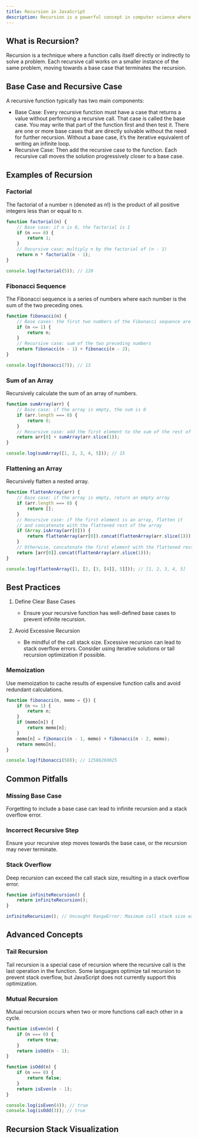 ```yaml
---
title: Recursion in JavaScript
description: Recursion is a powerful concept in computer science where a function calls itself in order to solve a problem. It is often used for tasks that can be broken down into smaller, repetitive tasks. In JavaScript, recursion can be a useful tool when working with data structures like trees and graphs, solving mathematical problems, and more.
---
```



## What is Recursion?
Recursion is a technique where a function calls itself directly or indirectly to solve a problem. Each recursive call works on a smaller instance of the same problem, moving towards a base case that terminates the recursion.

## Base Case and Recursive Case
A recursive function typically has two main components:

- Base Case: Every recursive function must have a case that returns a value without performing a recursive call. That case is called the base case. You may write that part of the function first and then test it. There are one or more base cases that are directly solvable without the need for further recursion. Without a base case, it’s the iterative equivalent of writing an infinite loop.
- Recursive Case: Then add the recursive case to the function. Each recursive call moves the solution progressively closer to a base case.



## Examples of Recursion
### Factorial
The factorial of a number n (denoted as n!) is the product of all positive integers less than or equal to n.

```js [factorial.js] copy
function factorial(n) {
    // Base case: if n is 0, the factorial is 1
    if (n === 0) {
        return 1;
    }
    // Recursive case: multiply n by the factorial of (n - 1)
    return n * factorial(n - 1);
}

console.log(factorial(5)); // 120
```


### Fibonacci Sequence
The Fibonacci sequence is a series of numbers where each number is the sum of the two preceding ones.
```js [fibonacci.js] copy
function fibonacci(n) {
    // Base cases: the first two numbers of the Fibonacci sequence are 0 and 1
    if (n <= 1) {
        return n;
    }
    // Recursive case: sum of the two preceding numbers
    return fibonacci(n - 1) + fibonacci(n - 2);
}

console.log(fibonacci(7)); // 13
```

### Sum of an Array
Recursively calculate the sum of an array of numbers.
```js [sum-array.js] copy
function sumArray(arr) {
    // Base case: if the array is empty, the sum is 0
    if (arr.length === 0) {
        return 0;
    }
    // Recursive case: add the first element to the sum of the rest of the array
    return arr[0] + sumArray(arr.slice(1));
}

console.log(sumArray([1, 2, 3, 4, 5])); // 15
```

### Flattening an Array
Recursively flatten a nested array.
```js [flatten-array.js] copy
function flattenArray(arr) {
    // Base case: if the array is empty, return an empty array
    if (arr.length === 0) {
        return [];
    }
    // Recursive case: if the first element is an array, flatten it
    // and concatenate with the flattened rest of the array
    if (Array.isArray(arr[0])) {
        return flattenArray(arr[0]).concat(flattenArray(arr.slice(1)));
    }
    // Otherwise, concatenate the first element with the flattened rest of the array
    return [arr[0]].concat(flattenArray(arr.slice(1)));
}

console.log(flattenArray([1, [2, [3, [4]], 5]])); // [1, 2, 3, 4, 5]
```

## Best Practices
1. Define Clear Base Cases
    - Ensure your recursive function has well-defined base cases to prevent infinite recursion.

2. Avoid Excessive Recursion
    - Be mindful of the call stack size. Excessive recursion can lead to stack overflow errors. Consider using iterative solutions or tail recursion optimization if possible.

### Memoization
Use memoization to cache results of expensive function calls and avoid redundant calculations.
```js [memo-fib.js] copy
function fibonacci(n, memo = {}) {
    if (n <= 1) {
        return n;
    }
    if (memo[n]) {
        return memo[n];
    }
    memo[n] = fibonacci(n - 1, memo) + fibonacci(n - 2, memo);
    return memo[n];
}

console.log(fibonacci(50)); // 12586269025
```

## Common Pitfalls
### Missing Base Case
Forgetting to include a base case can lead to infinite recursion and a stack overflow error.

### Incorrect Recursive Step
Ensure your recursive step moves towards the base case, or the recursion may never terminate.

### Stack Overflow
Deep recursion can exceed the call stack size, resulting in a stack overflow error.

```js [infinite-recursion.js] copy
function infiniteRecursion() {
    return infiniteRecursion();
}

infiniteRecursion(); // Uncaught RangeError: Maximum call stack size exceeded
```

## Advanced Concepts
### Tail Recursion
Tail recursion is a special case of recursion where the recursive call is the last operation in the function. Some languages optimize tail recursion to prevent stack overflow, but JavaScript does not currently support this optimization.

### Mutual Recursion
Mutual recursion occurs when two or more functions call each other in a cycle.

```js [mutual-recurssion.js] copy
function isEven(n) {
    if (n === 0) {
        return true;
    }
    return isOdd(n - 1);
}

function isOdd(n) {
    if (n === 0) {
        return false;
    }
    return isEven(n - 1);
}

console.log(isEven(4)); // true
console.log(isOdd(3)); // true
```

## Recursion Stack Visualization


<RecursionVisualizer code="memo-ex" />

